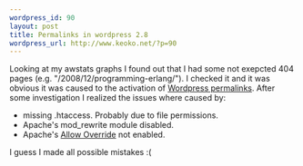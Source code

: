 ```yaml
--- 
wordpress_id: 90
layout: post
title: Permalinks in wordpress 2.8
wordpress_url: http://www.keoko.net/?p=90
---
```

Looking at my awstats graphs I found out that I had some not exepcted 404 pages (e.g. "/2008/12/programming-erlang/"). I checked it and it was obvious it was caused to the activation of <a href="http://codex.wordpress.org/Permalinks_Options_SubPanel">Wordpress permalinks</a>. After some investigation I realized the issues where caused by:
<ul>
	<li>missing .htaccess. Probably due to file permissions.</li>
	<li>Apache's mod_rewrite module disabled.</li>
	<li>Apache's <a href="http://codex.wordpress.org/Using_Permalinks#Fixing_Other_Issues">Allow Override</a> not enabled.</li>
</ul>

I guess I made all possible mistakes :(
